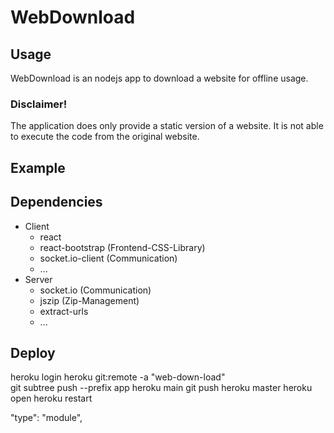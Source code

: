 # WebDownload

## Usage
WebDownload is an nodejs app to download a website for offline usage. 

### Disclaimer! 
The application does only provide a static version of a website. It is not able to execute the code from the original website.

## Example



## Dependencies
- Client
  - react 
  - react-bootstrap (Frontend-CSS-Library)
  - socket.io-client (Communication)
  - ...
- Server
  - socket.io (Communication)
  - jszip (Zip-Management)
  - extract-urls
  - ...

## Deploy
heroku login
heroku git:remote -a "web-down-load"     
git subtree push --prefix app heroku main
git push heroku master
heroku open
heroku restart

  "type": "module",

